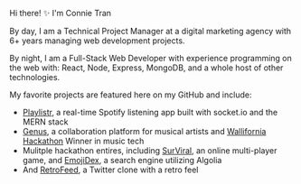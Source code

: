 Hi there! ✨ I'm Connie Tran

By day, I am a Technical Project Manager at a digital marketing agency with 6+ years managing web development projects.

By night, I am a Full-Stack Web Developer with experience programming on the web with: React, Node, Express, MongoDB, and a whole host of other technologies. 

My favorite projects are featured here on my GitHub and include: 

* [Playlistr](https://github.com/connietran-dev/playlistr-gtech-capstone), a real-time Spotify listening app built with socket.io and the MERN stack
* [Genus](https://www.youtube.com/watch?v=hqa-nIO-M9U), a collaboration platform for musical artists and [Wallifornia Hackathon](https://wallifornia-hackathon-2020.devpost.com/) Winner in music tech
* Mulitple hackathon entires, including [SurViral](https://github.com/connietran-dev/janebox-surviral-client), an online multi-player game, and [EmojiDex](https://github.com/connietran-dev/algolia-emojidex), a search engine utilizing Algolia
* And [RetroFeed](https://github.com/simonanewton/retro-feed), a Twitter clone with a retro feel 
